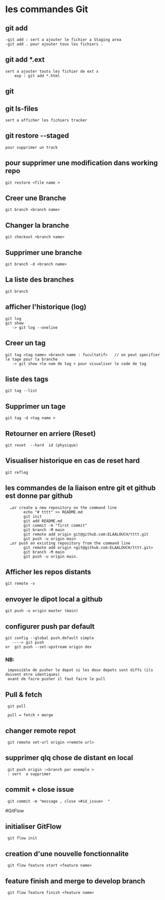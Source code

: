 
# les commandes Git      
 ## git add 
    -git add : sert a ajouter le fichier a Staging area 
    -git add . pour ajouter tous les fichiers .
 ## git add *.ext
    sert a ajouter touts les fichier de ext x
        exp : git add *.html
 ## git       
 ## git ls-files 
    sert a afficher les fichiers tracker
 ## git restore --staged <files>  
    pour supprimer un track   
 ## pour supprimer une modification dans working repo 
    git restore <file name >  
 ## Creer une Branche 
    git branch <branch name>
 ## Changer la branche 
    git checkout <branch name>
 ## Supprimer une branche 
    git branch -d <branch name>  
 ## La liste des branches 
    git branch 
 ## afficher l'historique (log)
    git log 
    git show 
       -> git log --oneline
 ## Creer un tag
    git tag <tag name> <branch name : fucultatif>   // on peut specifier le tage pour la branche  
       -> git show <le nom de tag > pour visualiser le code de tag     
 ## liste des tags 
    git tag --list 
 ## Supprimer un tage 
    git tag -d <tag name >  
 ## Retourner en arriere (Reset) 
    git reset  --hard  id (physique)
 ## Visualiser historique en cas de reset hard 
    git reflog 
 ## les commandes de la liaison entre git et github est donne par github
      …or create a new repository on the command line
            echo "# tttt" >> README.md
            git init
            git add README.md
            git commit -m "first commit"
            git branch -M main
            git remote add origin git@github.com:ELAALOUCH/tttt.git
            git push -u origin main
      …or push an existing repository from the command line
            git remote add origin <git@github.com:ELAALOUCH/tttt.git>
            git branch -M main
            git push -u origin main.
 ## Afficher les repos distants
    git remote -v
 ## envoyer le dipot local a github 
    git push -u origin master (main)
 ## configurer push par default 
    git config --global push.default simple
       ----> git push 
    or  git push --set-upstream origin dev     
   
   ### NB:
     impossible de pusher le depot si les deux depots sont diffs (ils doivent etre identiques)
     avant de faire pusher il faut faire le pull 
 ## Pull & fetch
     git pull 
     
     pull = fetch + merge

 ## changer remote repot 
     git remote set-url origin <remote url>  
 ## supprimer qlq chose de distant en local 
     git push origin :<branch par exemple >
     : sert  a supprimer
 ## commit + close issue
     git commit -m "message , close <#id_issue>  " 
#GitFlow
  ## initialiser GitFlow 
     git flow init
  ## creation d'une nouvelle fonctionnalite
     git flow feature start <feature name> 
  ## feature finish and merge to develop branch 
     git flow feature finish <feature name> 
 
